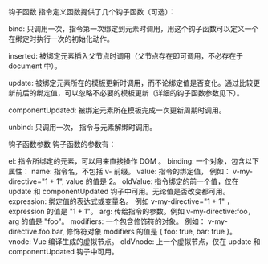 钩子函数
指令定义函数提供了几个钩子函数（可选）：

bind: 只调用一次，指令第一次绑定到元素时调用，用这个钩子函数可以定义一个在绑定时执行一次的初始化动作。

inserted: 被绑定元素插入父节点时调用（父节点存在即可调用，不必存在于 document 中）。

update: 被绑定元素所在的模板更新时调用，而不论绑定值是否变化。通过比较更新前后的绑定值，可以忽略不必要的模板更新（详细的钩子函数参数见下）。

componentUpdated: 被绑定元素所在模板完成一次更新周期时调用。

unbind: 只调用一次， 指令与元素解绑时调用。

钩子函数参数
钩子函数的参数有：

el: 指令所绑定的元素，可以用来直接操作 DOM 。
binding: 一个对象，包含以下属性：
name: 指令名，不包括 v- 前缀。
value: 指令的绑定值， 例如： v-my-directive="1 + 1", value 的值是 2。
oldValue: 指令绑定的前一个值，仅在 update 和 componentUpdated 钩子中可用。无论值是否改变都可用。
expression: 绑定值的表达式或变量名。 例如 v-my-directive="1 + 1" ， expression 的值是 "1 + 1"。
arg: 传给指令的参数。例如 v-my-directive:foo， arg 的值是 "foo"。
modifiers: 一个包含修饰符的对象。 例如： v-my-directive.foo.bar, 修饰符对象 modifiers 的值是 { foo: true, bar: true }。
vnode: Vue 编译生成的虚拟节点。
oldVnode: 上一个虚拟节点，仅在 update 和 componentUpdated 钩子中可用。
